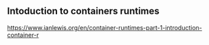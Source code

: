 ## Intoduction to containers runtimes

https://www.ianlewis.org/en/container-runtimes-part-1-introduction-container-r
